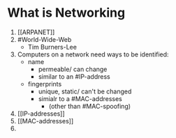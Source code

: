 
# What is Networking
1. [[ARPANET]]
2. #World-Wide-Web
	- Tim Burners-Lee
3. Computers on a network need ways to be identified:
	- name
		- permeable/ can change
		- similar to an #IP-address
	- fingerprints
		- unique, static/ can't be changed
		- simialr to a #MAC-addresses 
			- (other than #MAC-spoofing)
4. [[IP-addresses]]
5. [[MAC-addresses]]
6. 